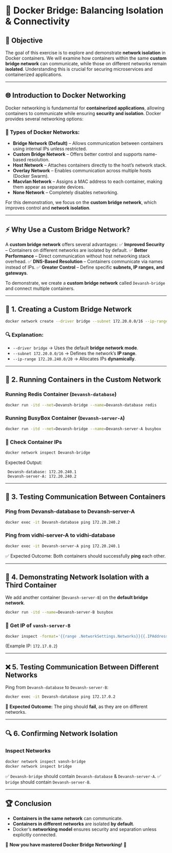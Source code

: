 # 🚀 Docker Bridge: Balancing Isolation & Connectivity

## 📌 Objective
The goal of this exercise is to explore and demonstrate **network isolation** in Docker containers. We will examine how containers within the same **custom bridge network** can communicate, while those on different networks remain **isolated**. Understanding this is crucial for securing microservices and containerized applications.  

---

## 🌐 Introduction to Docker Networking
Docker networking is fundamental for **containerized applications**, allowing containers to communicate while ensuring **security and isolation**. Docker provides several networking options:

### 🔹 Types of Docker Networks:
- **Bridge Network (Default)** – Allows communication between containers using internal IPs unless restricted.
- **Custom Bridge Network** – Offers better control and supports name-based resolution.
- **Host Network** – Attaches containers directly to the host’s network stack.
- **Overlay Network** – Enables communication across multiple hosts (Docker Swarm).
- **Macvlan Network** – Assigns a MAC address to each container, making them appear as separate devices.
- **None Network** – Completely disables networking.

For this demonstration, we focus on the **custom bridge network**, which improves control and **network isolation**.

---

## ⚡ Why Use a Custom Bridge Network?
A **custom bridge network** offers several advantages:
✅ **Improved Security** – Containers on different networks are isolated by default.
✅ **Better Performance** – Direct communication without host networking stack overhead.
✅ **DNS-Based Resolution** – Containers communicate via names instead of IPs.
✅ **Greater Control** – Define specific **subnets, IP ranges, and gateways**.

To demonstrate, we create a **custom bridge network** called `Devansh-bridge` and connect multiple containers.

---

## 🔧 1. Creating a Custom Bridge Network
```bash
docker network create --driver bridge --subnet 172.20.0.0/16 --ip-range 172.20.240.0/20 Devansh-bridge
```
### 🔍 Explanation:
- `--driver bridge` → Uses the default **bridge network mode**.
- `--subnet 172.20.0.0/16` → Defines the network’s **IP range**.
- `--ip-range 172.20.240.0/20` → Allocates IPs **dynamically**.

---

## 🚀 2. Running Containers in the Custom Network
### Running **Redis Container** (`Devansh-database`)
```bash
docker run -itd --net=Devansh-bridge --name=Devansh-database redis
```
### Running **BusyBox Container** (`Devansh-server-A`)
```bash
docker run -itd --net=Devansh-bridge --name=Devansh-server-A busybox
```

### 📌 Check Container IPs
```bash
docker network inspect Devansh-bridge
```
Expected Output:
```
 Devansh-database: 172.20.240.1
 Devansh-server-A: 172.20.240.2
```

---

## 📔 3. Testing Communication Between Containers
### Ping from **Devansh-database** to **Devansh-server-A**
```bash
docker exec -it Devansh-database ping 172.20.240.2
```
### Ping from **vidhi-server-A** to **vidhi-database**
```bash
docker exec -it Devansh-server-A ping 172.20.240.1
```
✅ Expected Outcome: Both containers should successfully **ping** each other.

---

## 🚧 4. Demonstrating Network Isolation with a Third Container
We add another container (`Devansh-server-B`) on the **default bridge network**.
```bash
docker run -itd --name=Devansh-server-B busybox
```
### 📌 Get IP of `vansh-server-B`
```bash
docker inspect -format='{{range .NetworkSettings.Networks}}{{.IPAddress}}{{end}}' Devansh-server-B
```
(Example IP: `172.17.0.2`)

---

## ❌ 5. Testing Communication Between Different Networks
Ping from `Devansh-database` to `Devansh-server-B`:
```bash
docker exec -it Devansh-database ping 172.17.0.2
```
🚨 **Expected Outcome:** The ping should **fail**, as they are on different networks.

---

## 🔍 6. Confirming Network Isolation
### Inspect Networks
```bash
docker network inspect vansh-bridge
docker network inspect bridge
```
✅ `Devansh-bridge` should contain `Devansh-database` & `Devansh-server-A`.
✅ `bridge` should contain `Devansh-server-B`.

---

## 🏆 Conclusion
- **Containers in the same network** can communicate.
- **Containers in different networks** are isolated **by default**.
- Docker’s **networking model** ensures security and separation unless explicitly connected.

🚀 **Now you have mastered Docker Bridge Networking!** 🎯

